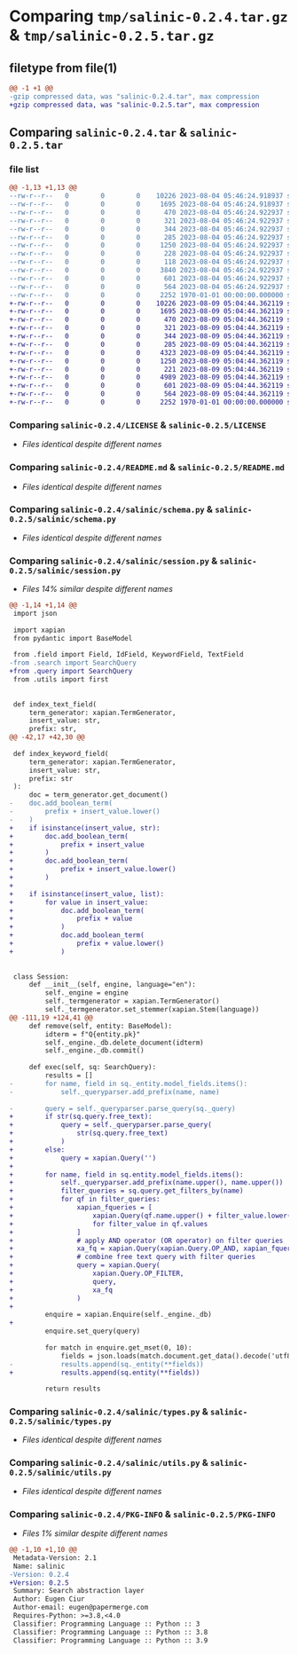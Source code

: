 # Comparing `tmp/salinic-0.2.4.tar.gz` & `tmp/salinic-0.2.5.tar.gz`

## filetype from file(1)

```diff
@@ -1 +1 @@
-gzip compressed data, was "salinic-0.2.4.tar", max compression
+gzip compressed data, was "salinic-0.2.5.tar", max compression
```

## Comparing `salinic-0.2.4.tar` & `salinic-0.2.5.tar`

### file list

```diff
@@ -1,13 +1,13 @@
--rw-r--r--   0        0        0    10226 2023-08-04 05:46:24.918937 salinic-0.2.4/LICENSE
--rw-r--r--   0        0        0     1695 2023-08-04 05:46:24.918937 salinic-0.2.4/README.md
--rw-r--r--   0        0        0      470 2023-08-04 05:46:24.922937 salinic-0.2.4/pyproject.toml
--rw-r--r--   0        0        0      321 2023-08-04 05:46:24.922937 salinic-0.2.4/salinic/__init__.py
--rw-r--r--   0        0        0      344 2023-08-04 05:46:24.922937 salinic-0.2.4/salinic/engine.py
--rw-r--r--   0        0        0      285 2023-08-04 05:46:24.922937 salinic-0.2.4/salinic/field.py
--rw-r--r--   0        0        0     1250 2023-08-04 05:46:24.922937 salinic-0.2.4/salinic/schema.py
--rw-r--r--   0        0        0      228 2023-08-04 05:46:24.922937 salinic-0.2.4/salinic/search.py
--rw-r--r--   0        0        0      118 2023-08-04 05:46:24.922937 salinic-0.2.4/salinic/search_query.py
--rw-r--r--   0        0        0     3840 2023-08-04 05:46:24.922937 salinic-0.2.4/salinic/session.py
--rw-r--r--   0        0        0      601 2023-08-04 05:46:24.922937 salinic-0.2.4/salinic/types.py
--rw-r--r--   0        0        0      564 2023-08-04 05:46:24.922937 salinic-0.2.4/salinic/utils.py
--rw-r--r--   0        0        0     2252 1970-01-01 00:00:00.000000 salinic-0.2.4/PKG-INFO
+-rw-r--r--   0        0        0    10226 2023-08-09 05:04:44.362119 salinic-0.2.5/LICENSE
+-rw-r--r--   0        0        0     1695 2023-08-09 05:04:44.362119 salinic-0.2.5/README.md
+-rw-r--r--   0        0        0      470 2023-08-09 05:04:44.362119 salinic-0.2.5/pyproject.toml
+-rw-r--r--   0        0        0      321 2023-08-09 05:04:44.362119 salinic-0.2.5/salinic/__init__.py
+-rw-r--r--   0        0        0      344 2023-08-09 05:04:44.362119 salinic-0.2.5/salinic/engine.py
+-rw-r--r--   0        0        0      285 2023-08-09 05:04:44.362119 salinic-0.2.5/salinic/field.py
+-rw-r--r--   0        0        0     4323 2023-08-09 05:04:44.362119 salinic-0.2.5/salinic/query.py
+-rw-r--r--   0        0        0     1250 2023-08-09 05:04:44.362119 salinic-0.2.5/salinic/schema.py
+-rw-r--r--   0        0        0      221 2023-08-09 05:04:44.362119 salinic-0.2.5/salinic/search.py
+-rw-r--r--   0        0        0     4989 2023-08-09 05:04:44.362119 salinic-0.2.5/salinic/session.py
+-rw-r--r--   0        0        0      601 2023-08-09 05:04:44.362119 salinic-0.2.5/salinic/types.py
+-rw-r--r--   0        0        0      564 2023-08-09 05:04:44.362119 salinic-0.2.5/salinic/utils.py
+-rw-r--r--   0        0        0     2252 1970-01-01 00:00:00.000000 salinic-0.2.5/PKG-INFO
```

### Comparing `salinic-0.2.4/LICENSE` & `salinic-0.2.5/LICENSE`

 * *Files identical despite different names*

### Comparing `salinic-0.2.4/README.md` & `salinic-0.2.5/README.md`

 * *Files identical despite different names*

### Comparing `salinic-0.2.4/salinic/schema.py` & `salinic-0.2.5/salinic/schema.py`

 * *Files identical despite different names*

### Comparing `salinic-0.2.4/salinic/session.py` & `salinic-0.2.5/salinic/session.py`

 * *Files 14% similar despite different names*

```diff
@@ -1,14 +1,14 @@
 import json
 
 import xapian
 from pydantic import BaseModel
 
 from .field import Field, IdField, KeywordField, TextField
-from .search import SearchQuery
+from .query import SearchQuery
 from .utils import first
 
 
 def index_text_field(
     term_generator: xapian.TermGenerator,
     insert_value: str,
     prefix: str,
@@ -42,17 +42,30 @@
 
 def index_keyword_field(
     term_generator: xapian.TermGenerator,
     insert_value: str,
     prefix: str
 ):
     doc = term_generator.get_document()
-    doc.add_boolean_term(
-        prefix + insert_value.lower()
-    )
+    if isinstance(insert_value, str):
+        doc.add_boolean_term(
+            prefix + insert_value
+        )
+        doc.add_boolean_term(
+            prefix + insert_value.lower()
+        )
+
+    if isinstance(insert_value, list):
+        for value in insert_value:
+            doc.add_boolean_term(
+                prefix + value
+            )
+            doc.add_boolean_term(
+                prefix + value.lower()
+            )
 
 
 class Session:
     def __init__(self, engine, language="en"):
         self._engine = engine
         self._termgenerator = xapian.TermGenerator()
         self._termgenerator.set_stemmer(xapian.Stem(language))
@@ -111,19 +124,41 @@
     def remove(self, entity: BaseModel):
         idterm = f"Q{entity.pk}"
         self._engine._db.delete_document(idterm)
         self._engine._db.commit()
 
     def exec(self, sq: SearchQuery):
         results = []
-        for name, field in sq._entity.model_fields.items():
-            self._queryparser.add_prefix(name, name)
 
-        query = self._queryparser.parse_query(sq._query)
+        if str(sq.query.free_text):
+            query = self._queryparser.parse_query(
+                str(sq.query.free_text)
+            )
+        else:
+            query = xapian.Query('')
+
+        for name, field in sq.entity.model_fields.items():
+            self._queryparser.add_prefix(name.upper(), name.upper())
+            filter_queries = sq.query.get_filters_by(name)
+            for qf in filter_queries:
+                xapian_fqueries = [
+                    xapian.Query(qf.name.upper() + filter_value.lower())
+                    for filter_value in qf.values
+                ]
+                # apply AND operator (OR operator) on filter queries
+                xa_fq = xapian.Query(xapian.Query.OP_AND, xapian_fqueries)
+                # combine free text query with filter queries
+                query = xapian.Query(
+                    xapian.Query.OP_FILTER,
+                    query,
+                    xa_fq
+                )
+
         enquire = xapian.Enquire(self._engine._db)
+
         enquire.set_query(query)
 
         for match in enquire.get_mset(0, 10):
             fields = json.loads(match.document.get_data().decode('utf8'))
-            results.append(sq._entity(**fields))
+            results.append(sq.entity(**fields))
 
         return results
```

### Comparing `salinic-0.2.4/salinic/types.py` & `salinic-0.2.5/salinic/types.py`

 * *Files identical despite different names*

### Comparing `salinic-0.2.4/salinic/utils.py` & `salinic-0.2.5/salinic/utils.py`

 * *Files identical despite different names*

### Comparing `salinic-0.2.4/PKG-INFO` & `salinic-0.2.5/PKG-INFO`

 * *Files 1% similar despite different names*

```diff
@@ -1,10 +1,10 @@
 Metadata-Version: 2.1
 Name: salinic
-Version: 0.2.4
+Version: 0.2.5
 Summary: Search abstraction layer
 Author: Eugen Ciur
 Author-email: eugen@papermerge.com
 Requires-Python: >=3.8,<4.0
 Classifier: Programming Language :: Python :: 3
 Classifier: Programming Language :: Python :: 3.8
 Classifier: Programming Language :: Python :: 3.9
```

